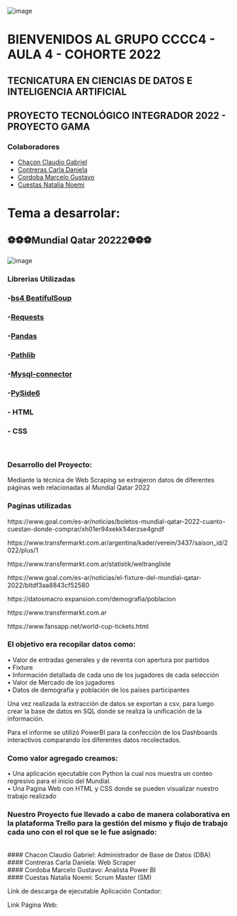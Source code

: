 ![image](https://user-images.githubusercontent.com/101228469/172445821-245dee9a-7c37-4f00-97b4-7c03965467f3.png)
# BIENVENIDOS AL GRUPO CCCC4 - AULA 4 - COHORTE 2022
## TECNICATURA EN CIENCIAS DE DATOS E INTELIGENCIA ARTIFICIAL
## PROYECTO TECNOLÓGICO INTEGRADOR 2022 - PROYECTO GAMA

### Colaboradores 
- [Chacon Claudio Gabriel](https://github.com/cchaconispc)
- [Contreras Carla Daniela](https://github.com/krla2022)
- [Cordoba Marcelo Gustavo](https://github.com/MarceloGustavoCordoba)
- [Cuestas Natalia Noemi](https://github.com/nataliacuestas20)               

# Tema a desarrolar:
## ⚽⚽⚽Mundial Qatar 20222⚽⚽⚽
![image](https://www.jumpdesign.co.uk/wp-content/uploads/2021/02/BANNER-LOGO.jpg)
<br>
<h3 align="left">Librerias Utilizadas</h3>

### -[bs4 BeatifulSoup](https://pypi.org/project/beautifulsoup4/)
### -[Requests](https://pypi.org/project/requests/)
### -[Pandas](https://pypi.org/project/pandas/)
### -[Pathlib](https://docs.python.org/3/library/pathlib.html)
### -[Mysql-connector](https://pypi.org/project/mysql-connector-python)
### -[PySide6](https://pypi.org/project/PySide6/)
### - HTML
### - CSS
<br>
<h3 align="left">Desarrollo del Proyecto:</h3>

<p style="text-align,">Mediante la técnica de Web Scraping se extrajeron datos de diferentes páginas web relacionadas al Mundial Qatar 2022</p>

<h3 align="left">Paginas utilizadas</h3>

<p>https://www.goal.com/es-ar/noticias/boletos-mundial-qatar-2022-cuanto-cuestan-donde-comprar/xh01er94xekk1i4erzse4gndf</p>

<p>https://www.transfermarkt.com.ar/argentina/kader/verein/3437/saison_id/2022/plus/1</p>

<p>https://www.transfermarkt.com.ar/statistik/weltrangliste</p>

<p>https://www.goal.com/es-ar/noticias/el-fixture-del-mundial-qatar-2022/bltdf3aa8843cf52580</p>

<p>https://datosmacro.expansion.com/demografia/poblacion</p>

<p>https://www.transfermarkt.com.ar</p>

<p>https://www.fansapp.net/world-cup-tickets.html</p>

<h3 align="left">El objetivo era recopilar datos como:</h3>

•	Valor de entradas generales y de reventa con apertura por partidos
<br>
•	Fixture 
<br>
•	Información detallada de cada uno de los jugadores de cada selección
<br>
•	Valor de Mercado de los jugadores
<br>
•	Datos de demografía y población de los países participantes
<br>

<p>Una vez realizada la extracción de datos se exportan a csv, para luego crear la base de datos en SQL donde se realiza la unificación de la información.</p>

<p>Para el  informe se utilizó PowerBI para la confección de los Dashboards interactivos comparando los diferentes datos recolectados.</p>

<h3 align="left">Como valor agregado creamos:</h3>
•	Una aplicación ejecutable con Python la cual nos muestra un conteo regresivo para el inicio del Mundial.
<br>
•	Una Pagina Web con HTML y CSS donde se pueden visualizar nuestro trabajo realizado
<br>
<h3 align="left">Nuestro Proyecto fue llevado a cabo de manera colaborativa en la plataforma Trello para la gestión del mismo y flujo de trabajo cada uno con el rol que se le fue asignado:</h3>
<br>
#### Chacon Claudio Gabriel: Administrador de Base de Datos (DBA)
<br>
#### Contreras Carla Daniela: Web Scraper
<br>
#### Cordoba Marcelo Gustavo: Analista Power BI
<br>
#### Cuestas Natalia Noemi: Scrum Master (SM)
<br>
<p>Link de descarga de ejecutable Aplicación Contador:</p>
<p>Link Página Web:</p>
